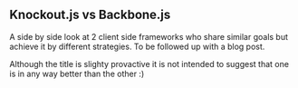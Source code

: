 Knockout.js vs Backbone.js
--------------------------

A side by side look at 2 client side frameworks who share similar goals but achieve it by different strategies.  To be followed up with a blog post.

Although the title is slighty provactive it is not intended to suggest that one is in any way better than the other :)